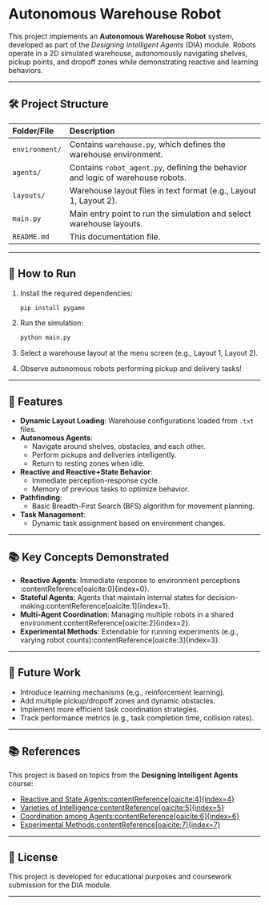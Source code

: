 # Autonomous Warehouse Robot

This project implements an **Autonomous Warehouse Robot** system, developed as part of the *Designing Intelligent Agents* (DIA) module. Robots operate in a 2D simulated warehouse, autonomously navigating shelves, pickup points, and dropoff zones while demonstrating reactive and learning behaviors.

---

## 🛠️ Project Structure

| Folder/File      | Description |
|:-----------------|:------------|
| `environment/`   | Contains `warehouse.py`, which defines the warehouse environment. |
| `agents/`        | Contains `robot_agent.py`, defining the behavior and logic of warehouse robots. |
| `layouts/`       | Warehouse layout files in text format (e.g., Layout 1, Layout 2). |
| `main.py`        | Main entry point to run the simulation and select warehouse layouts. |
| `README.md`      | This documentation file. |

---

## 🚀 How to Run

1. Install the required dependencies:
    ```bash
    pip install pygame
    ```

2. Run the simulation:
    ```bash
    python main.py
    ```

3. Select a warehouse layout at the menu screen (e.g., Layout 1, Layout 2).

4. Observe autonomous robots performing pickup and delivery tasks!

---

## 🌟 Features

- **Dynamic Layout Loading**: Warehouse configurations loaded from `.txt` files.
- **Autonomous Agents**:
  - Navigate around shelves, obstacles, and each other.
  - Perform pickups and deliveries intelligently.
  - Return to resting zones when idle.
- **Reactive and Reactive+State Behavior**:
  - Immediate perception-response cycle.
  - Memory of previous tasks to optimize behavior.
- **Pathfinding**:
  - Basic Breadth-First Search (BFS) algorithm for movement planning.
- **Task Management**:
  - Dynamic task assignment based on environment changes.

---

## 📚 Key Concepts Demonstrated

- **Reactive Agents**: Immediate response to environment perceptions&#8203;:contentReference[oaicite:0]{index=0}.
- **Stateful Agents**: Agents that maintain internal states for decision-making&#8203;:contentReference[oaicite:1]{index=1}.
- **Multi-Agent Coordination**: Managing multiple robots in a shared environment&#8203;:contentReference[oaicite:2]{index=2}.
- **Experimental Methods**: Extendable for running experiments (e.g., varying robot counts)&#8203;:contentReference[oaicite:3]{index=3}.

---

## 🧠 Future Work

- Introduce learning mechanisms (e.g., reinforcement learning).
- Add multiple pickup/dropoff zones and dynamic obstacles.
- Implement more efficient task coordination strategies.
- Track performance metrics (e.g., task completion time, collision rates).

---

## 📚 References

This project is based on topics from the **Designing Intelligent Agents** course:
- [Reactive and State Agents&#8203;:contentReference[oaicite:4]{index=4}](#)
- [Varieties of Intelligence&#8203;:contentReference[oaicite:5]{index=5}](#)
- [Coordination among Agents&#8203;:contentReference[oaicite:6]{index=6}](#)
- [Experimental Methods&#8203;:contentReference[oaicite:7]{index=7}](#)

---

## 📄 License

This project is developed for educational purposes and coursework submission for the DIA module.

---

